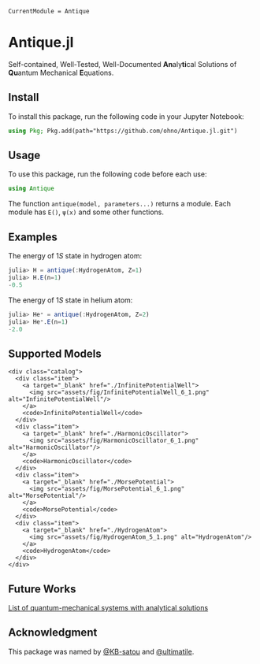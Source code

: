 ```@meta
CurrentModule = Antique
```

# Antique.jl

Self-contained, Well-Tested, Well-Documented **An**aly**ti**cal Solutions of **Qu**antum Mechanical **E**quations.

## Install

To install this package, run the following code in your Jupyter Notebook:

```julia
using Pkg; Pkg.add(path="https://github.com/ohno/Antique.jl.git")
```

## Usage

To use this package, run the following code before each use:

```julia
using Antique
```

The function `antique(model, parameters...)` returns a module. Each module has `E()`, `ψ(x)` and some other functions.

## Examples

The energy of $1S$ state in hydrogen atom:
```julia
julia> H = antique(:HydrogenAtom, Z=1)
julia> H.E(n=1)
-0.5
```

The energy of $1S$ state in helium atom:
```julia
julia> He⁺ = antique(:HydrogenAtom, Z=2)
julia> He⁺.E(n=1)
-2.0
```

## Supported Models

```@raw html
<div class="catalog">
  <div class="item">
    <a target="_blank" href="./InfinitePotentialWell">
      <img src="assets/fig/InfinitePotentialWell_6_1.png" alt="InfinitePotentialWell"/>
    </a>
    <code>InfinitePotentialWell</code>
  </div>
  <div class="item">
    <a target="_blank" href="./HarmonicOscillator">
      <img src="assets/fig/HarmonicOscillator_6_1.png" alt="HarmonicOscillator"/>
    </a>
    <code>HarmonicOscillator</code>
  </div>
  <div class="item">
    <a target="_blank" href="./MorsePotential">
      <img src="assets/fig/MorsePotential_6_1.png" alt="MorsePotential"/>
    </a>
    <code>MorsePotential</code>
  </div>
  <div class="item">
    <a target="_blank" href="./HydrogenAtom">
      <img src="assets/fig/HydrogenAtom_5_1.png" alt="HydrogenAtom"/>
    </a>
    <code>HydrogenAtom</code>
  </div>
</div>
```

## Future Works

[List of quantum-mechanical systems with analytical solutions](https://en.wikipedia.org/wiki/List_of_quantum-mechanical_systems_with_analytical_solutions)

## Acknowledgment

This package was named by [@KB-satou](https://github.com/KB-satou) and [@ultimatile](https://github.com/ultimatile).